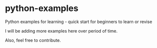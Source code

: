 # python-examples
 Python examples for learning - quick start for beginners to learn or revise

I will be adding more examples here over period of time. 

Also, feel free to contribute. 
